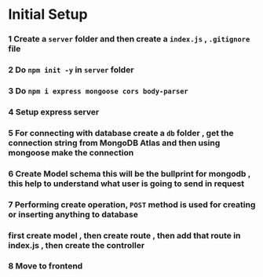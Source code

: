 # Initial Setup
### 1 Create a `server` folder and then create a `index.js` , `.gitignore` file 
### 2 Do `npm init -y` in `server` folder
### 3 Do `npm i express mongoose cors body-parser`
### 4 Setup express server
### 5 For connecting with database create a `db` folder , get the connection string from MongoDB Atlas and then     using mongoose make the connection
### 6 Create Model schema this will be the bullprint for mongodb , this help to understand what user is going to send in request 
### 7 Performing create operation, `POST` method is used for creating or inserting anything to database 
### first create model , then create route , then add that route in index.js , then create the controller
### 8 Move to frontend